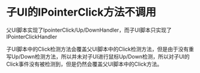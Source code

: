 # 子UI的IPointerClick方法不调用

父UI脚本实现了IpointerClick/Up/DownHandler，而子UI脚本只实现了IPointerClickHandler

子UI脚本中的Click检测方法会覆盖父UI脚本中的Click检测方法，但是由于没有重写Up/Down检测方法，所以并未对子UI进行鼠标Up/Down检测，所以对子UI的Click事件没有被检测到，但是仍然会覆盖父UI脚本中的Click方法。